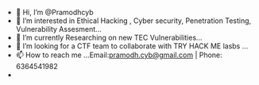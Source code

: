 - 👋 Hi, I’m @Pramodhcyb
- 👀 I’m interested in Ethical Hacking , Cyber security, Penetration Testing, Vulnerability Assesment...
- 🌱 I’m currently Researching on new TEC Vulnerabilities...
- 💞️ I’m looking for a CTF team to collaborate with TRY HACK ME lasbs ...
- 📫 How to reach me ...Email:pramodh.cyb@gmail.com | Phone: 6364541982
-


